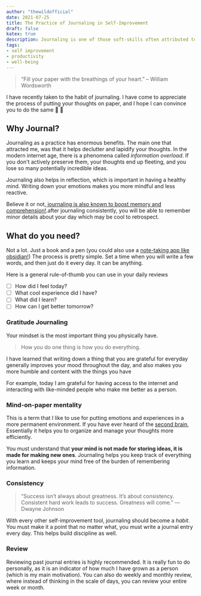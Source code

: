 ```yaml
---
author: "thewildofficial"
date: 2021-07-25
title: The Practice of Journaling in Self-Improvement
draft: false
katex: true
description: Journaling is one of those soft-skills often attributed to highly successful people and intellectuals alike...but Why? In this blog post i aim to explain the appeal of journalling (and how you can impliment it yourself!)
tags: 
- self improvement
- productivity
- well-being
---
```


> “Fill your paper with the breathings of your heart.” – William Wordsworth

I have recently taken to the habit of journaling. I have come to appreciate the process of putting your thoughts on paper, and I hope I can convince you to do the same 🧠 📄

## Why Journal?
Journaling as a practice has enormous benefits. The main one that attracted me, was that it helps declutter and lapidify your thoughts. 
In the modern internet age, there is a phenomena called *information overload*. If you don't actively preserve them, your thoughts end up fleeting, and you lose so many potentially incredible ideas.

Journaling also helps in reflection, which is important in having a healthy mind. Writing down your emotions makes you more mindful and less reactive.

Believe it or not,[ journaling is also known to boost memory and comprehension!](https://pubmed.ncbi.nlm.nih.gov/11561925/).after journaling consistently, you will be able to remember minor details about your day which may be cool to retrospect.
## What do you need?
Not a lot. Just a book and a pen (you could also use a [note-taking app like obsidian!](https://obsidian.md))
The process is pretty simple. Set a time when you will write a few words, and then just do it every day.
It can be anything.

Here is a general rule-of-thumb you can use in your daily reviews

- [ ] How did I feel today?
- [ ] What cool experience did I have?
- [ ] What did I learn?
- [ ] How can I get better tomorrow?

### Gratitude Journaling
Your mindset is the most important thing you physically have.
> How you do one thing is how you do everything.

I have learned that writing down a thing that you are grateful for everyday generally improves your mood throughout the day, and also makes you more humble and content with the things you have

For example, today I am grateful for having access to the internet and interacting with like-minded people who make me better as a person.
### Mind-on-paper mentality
This is a term that I like to use for putting emotions and experiences in a more permanent environment. If you have ever heard of the [second brain](https://www.buildingasecondbrain.com), Essentially it helps you to organize and manage your thoughts more efficiently.

You must understand that **your mind is not made for storing ideas, it is made for making new ones**. Journaling helps you keep track of everything you learn and keeps your mind free of the burden of remembering information.
### Consistency
> “Success isn’t always about greatness. It’s about consistency. Consistent hard work leads to success. Greatness will come.” — Dwayne Johnson

With every other self-improvement tool, journaling should become a *habit*. You must make it a point that no matter what, you must write a journal entry every day.
This helps build discipline as well.
### Review
Reviewing past journal entries is highly recommended. It is really fun to do personally, as it is an indicator of how much I have grown as a person (which is my main motivation).
You can also do weekly and monthly review, where instead of thinking in the scale of days, you can review your entire week or month.
